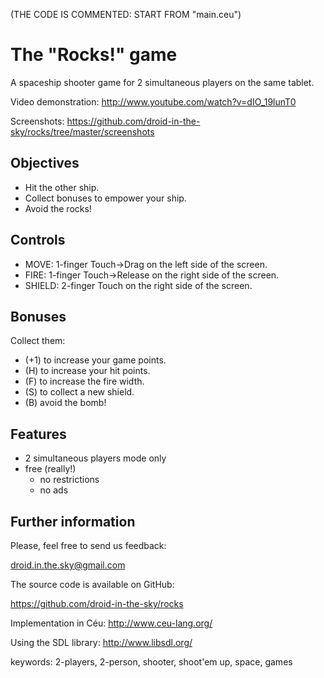 (THE CODE IS COMMENTED: START FROM "main.ceu")

# The "Rocks!" game

A spaceship shooter game for 2 simultaneous players on the same tablet.

Video demonstration:
http://www.youtube.com/watch?v=dIO_19lunT0

Screenshots:
https://github.com/droid-in-the-sky/rocks/tree/master/screenshots

## Objectives

- Hit the other ship.
- Collect bonuses to empower your ship.
- Avoid the rocks!

## Controls

- MOVE: 1-finger Touch->Drag on the left side of the screen.
- FIRE: 1-finger Touch->Release on the right side of the screen.
- SHIELD: 2-finger Touch on the right side of the screen.

## Bonuses

Collect them:

- (+1) to increase your game points.
-  (H) to increase your hit points.
-  (F) to increase the fire width.
-  (S) to collect a new shield.
-  (B) avoid the bomb!

## Features

- 2 simultaneous players mode only
- free (really!)
    - no restrictions
    - no ads

## Further information

Please, feel free to send us feedback:

droid.in.the.sky@gmail.com

The source code is available on GitHub:

https://github.com/droid-in-the-sky/rocks

Implementation in Céu:
http://www.ceu-lang.org/

Using the SDL library:
http://www.libsdl.org/

keywords: 2-players, 2-person, shooter, shoot'em up, space, games
